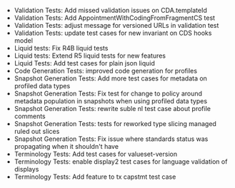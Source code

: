 * Validation Tests: Add missed validation issues on CDA.templateId
* Validation Tests: Add AppointmentWithCodingFromFragmentCS test
* Validation Tests: adjust message for versioned URLs in validation test
* Validation Tests: update test cases for new invariant on CDS hooks model
* Liquid tests: Fix R4B liquid tests
* Liquid tests: Extend R5 liquid tests for new features
* Liquid Tests: Add test cases for plain json liquid
* Code Generation Tests: improved code generation for profiles
* Snapshot Generation Tests: Add more test cases for metadata on profiled data types
* Snapshot Generation Tests: Fix test for change to policy around metadata population in snapshots when using profiled data types
* Snapshot Generation Tests: rewrite suble nl test case about profile comments
* Snapshot Generation Tests: tests for reworked type slicing managed ruled out slices
* Snapshot Generation Tests: Fix issue where standards status was propagating when it shouldn't have
* Terminology Tests: Add test cases for valueset-version
* Terminology Tests: enable display2 test cases for language validation of displays
* Terminology Tests: Add feature to tx capstmt test case
